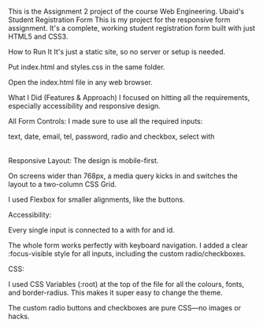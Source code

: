 This is the Assignment 2 project of the course Web Engineering.
Ubaid's Student Registration Form
This is my project for the responsive form assignment. It's a complete, working student registration form built with just HTML5 and CSS3.


How to Run It
It's just a static site, so no server or setup is needed.

Put index.html and styles.css in the same folder.

Open the index.html file in any web browser.


What I Did (Features & Approach)
I focused on hitting all the requirements, especially accessibility and responsive design.


All Form Controls: I made sure to use all the required inputs:

text, date, email, tel, password, radio and checkbox, select with <optgroup>,textarea, file, and datalist.


Responsive Layout: The design is mobile-first.

On screens wider than 768px, a media query kicks in and switches the layout to a two-column CSS Grid.

I used Flexbox for smaller alignments, like the buttons.


Accessibility:

Every single input is connected to a <label> with for and id.


The whole form works perfectly with keyboard navigation. I added a clear :focus-visible style for all inputs, including the custom radio/checkboxes.


CSS:

I used CSS Variables (:root) at the top of the file for all the colours, fonts, and border-radius. This makes it super easy to change the theme.

The custom radio buttons and checkboxes are pure CSS—no images or hacks.
